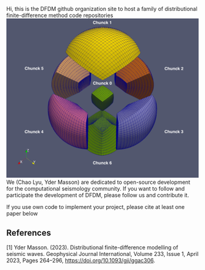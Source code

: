 Hi, this is the DFDM github organization site to host a family of distributional finite-difference method code repositories
![image](figures/basic_cube_sphere_mesh.png)
We (Chao Lyu, Yder Masson) are dedicated to open-source development for the computational seismology community.
If you want to follow and participate the development of DFDM, please follow us and contribute it.


If you use own code to implement your project, please cite at least one paper below
## References
<a id="1">[1]</a> Yder Masson. (2023). Distributional finite-difference modelling of seismic waves. Geophysical Journal International, Volume 233, Issue 1, April 2023, Pages 264–296, https://doi.org/10.1093/gji/ggac306.
